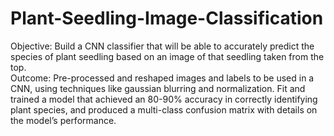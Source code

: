 # Plant-Seedling-Image-Classification
Objective: Build a CNN classifier that will be able to accurately predict the species of plant seedling based on an image of that seedling taken from the top. 
<br>Outcome: Pre-processed and reshaped images and labels to be used in a CNN, using techniques like gaussian blurring and normalization. Fit and trained a model that achieved an 80-90% accuracy in correctly identifying plant species, and produced a multi-class confusion matrix with details on the model’s performance.
